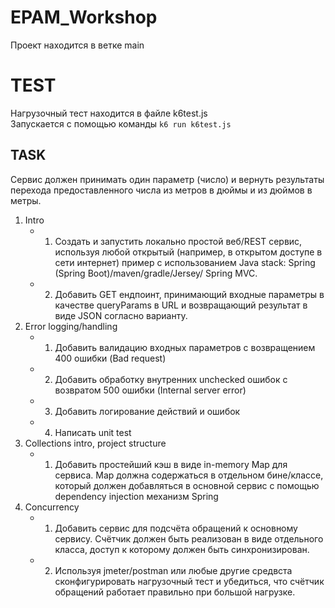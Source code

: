 # EPAM_Workshop

Проект находится в ветке main

# TEST

Нагрузочный тест находится в файле k6test.js<br>
Запускается с помощью команды ```k6 run k6test.js```

## TASK

Сервис должен принимать один параметр (число) и вернуть результаты перехода предоставленного числа из метров в дюймы и из дюймов в метры.

1. Intro
    - 1. Создать и запустить локально простой веб/REST сервис, используя любой открытый (например, в открытом доступе в сети  интернет) пример с использованием Java stack: Spring (Spring Boot)/maven/gradle/Jersey/ Spring MVC.
    - 2. Добавить GET ендпоинт, принимающий входные параметры в качестве queryParams в URL и возвращающий результат в виде JSON согласно варианту.
2. Error logging/handling
    - 1. Добавить валидацию входных параметров с возвращением 400 ошибки (Bad request)
    - 2. Добавить обработку внутренних unchecked ошибок с возвратом 500 ошибки (Internal server error)
    - 3. Добавить логирование действий и ошибок
    - 4. Написать unit test
3. Collections intro, project structure
    - 1. Добавить простейший кэш в виде in-memory Map для сервиса. Map должна содержаться в отдельном бине/классе, который должен добавляться в основной сервис с помощью dependency injection механизм Spring
4. Concurrency
    - 1. Добавить сервис для подсчёта обращений к основному сервису. Счётчик должен быть реализован в виде отдельного класса, доступ к которому должен быть синхронизирован.
    - 2. Используя jmeter/postman или любые другие средвста сконфигурировать нагрузочный тест и убедиться, что счётчик обращений работает правильно при большой нагрузке.